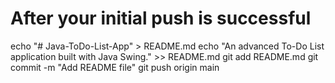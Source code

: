 # After your initial push is successful
echo "# Java-ToDo-List-App" > README.md
echo "An advanced To-Do List application built with Java Swing." >> README.md
git add README.md
git commit -m "Add README file"
git push origin main
